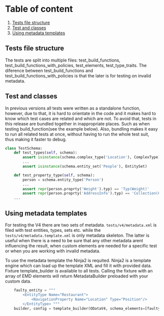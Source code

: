 # Table of content

1. [Tests file structure](#Structure)
2. [Test and classes](#Clases)
3. [Using metadata templates](#Templates)


## Tests file structure <a name="Structure"></a>
The tests are split into multiple files: test_build_functions, test_build_functions_with_policies, 
test_elements, test_type_traits. The diference between test_build_functions and test_build_functions_with_policies is 
that the later is for testing on invalid metadata.


## Test and classes <a name="Classes"></a>
In previous versions all tests were written as a standalone function, however, due to that, it is hard to orientate in 
the code and it makes hard to know which test cases are related and which are not. To avoid that, tests in this release 
are bundled together in inappropriate places. Such as when testing build_function(see the example below). Also, bundling 
makes it easy to run all related tests at once, without having to run the whole test suit, thus making it faster to debug.  

```python
class TestSchema:
    def test_types(self, schema):
        assert isinstance(schema.complex_type('Location'), ComplexType)
        ...
        assert isinstance(schema.entity_set('People'), EntitySet)

    def test_property_type(self, schema):
        person = schema.entity_type('Person')
        ...
        assert repr(person.proprty('Weight').typ) == 'Typ(Weight)'
        assert repr(person.proprty('AddressInfo').typ) == 'Collection(ComplexType(Location))'
    ...
```

## Using metadata templates <a name="Templates"></a>
For testing the V4 there are two sets of metadata. `tests/v4/metadata.xml` is filed with test entities, types, sets etc.
while the `tests/v4/metadata.template.xml` is only metadata skeleton. The latter is useful when there is a need to be 
sure that any other metadata arent influencing the result, when custom elements are needed for a specific test or when 
you are working with invalid metadata.  

To use the metadata template the Ninja2 is requited. Ninja2 is a template engine which can load up the template XML and 
fill it with provided data. Fixture template_builder is available to all tests. Calling the fixture with an array of EMD 
elements will return MetadataBuilder preloaded with your custom data.

```python
    faulty_entity = """ 
        <EntityType Name="Restaurant">
            <NavigationProperty Name="Location" Type="Position"/>
        </EntityType> """
    builder, config = template_builder(ODataV4, schema_elements=[faulty_entity])
```   
